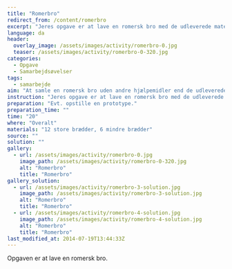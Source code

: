```yaml
---
title: "Romerbro"
redirect_from: /content/romerbro
excerpt: "Jeres opgave er at lave en romersk bro med de udleverede materialer. I må ikke bruge andre materialer. I er velkomne til at kigge på prototypen, og broen skal bygges efter de samme principper. Den behøver ikke være nøjagtig magen til."
language: da
header:
  overlay_image: /assets/images/activity/romerbro-0.jpg
  teaser: /assets/images/activity/romerbro-0-320.jpg
categories:
  - Opgave
  - Samarbejdsøvelser
tags:
  - samarbejde
aim: "At samle en romersk bro uden andre hjælpemidler end de udleverede brædder."
instruction: "Jeres opgave er at lave en romersk bro med de udleverede materialer. I må ikke bruge andre materialer. I er velkomne til at kigge på prototypen, og broen skal bygges efter de samme principper. Den behøver ikke være nøjagtig magen til."
preparation: "Evt. opstille en prototype."
preparation_time: ""
time: "20"
where: "Overalt"
materials: "12 store brædder, 6 mindre brædder"
source: ""
solution: ""
gallery:
  - url: /assets/images/activity/romerbro-0.jpg
    image_path: /assets/images/activity/romerbro-0-320.jpg
    alt: "Romerbro"
    title: "Romerbro"
gallery_solution:
  - url: /assets/images/activity/romerbro-3-solution.jpg
    image_path: /assets/images/activity/romerbro-3-solution.jpg
    alt: "Romerbro"
    title: "Romerbro"
  - url: /assets/images/activity/romerbro-4-solution.jpg
    image_path: /assets/images/activity/romerbro-4-solution.jpg
    alt: "Romerbro"
    title: "Romerbro"
last_modified_at: 2014-07-19T13:44:33Z
---
```

Opgaven er at lave en romersk bro.
